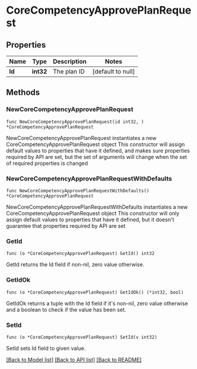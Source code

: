 # CoreCompetencyApprovePlanRequest

## Properties

Name | Type | Description | Notes
------------ | ------------- | ------------- | -------------
**Id** | **int32** | The plan ID | [default to null]

## Methods

### NewCoreCompetencyApprovePlanRequest

`func NewCoreCompetencyApprovePlanRequest(id int32, ) *CoreCompetencyApprovePlanRequest`

NewCoreCompetencyApprovePlanRequest instantiates a new CoreCompetencyApprovePlanRequest object
This constructor will assign default values to properties that have it defined,
and makes sure properties required by API are set, but the set of arguments
will change when the set of required properties is changed

### NewCoreCompetencyApprovePlanRequestWithDefaults

`func NewCoreCompetencyApprovePlanRequestWithDefaults() *CoreCompetencyApprovePlanRequest`

NewCoreCompetencyApprovePlanRequestWithDefaults instantiates a new CoreCompetencyApprovePlanRequest object
This constructor will only assign default values to properties that have it defined,
but it doesn't guarantee that properties required by API are set

### GetId

`func (o *CoreCompetencyApprovePlanRequest) GetId() int32`

GetId returns the Id field if non-nil, zero value otherwise.

### GetIdOk

`func (o *CoreCompetencyApprovePlanRequest) GetIdOk() (*int32, bool)`

GetIdOk returns a tuple with the Id field if it's non-nil, zero value otherwise
and a boolean to check if the value has been set.

### SetId

`func (o *CoreCompetencyApprovePlanRequest) SetId(v int32)`

SetId sets Id field to given value.



[[Back to Model list]](../README.md#documentation-for-models) [[Back to API list]](../README.md#documentation-for-api-endpoints) [[Back to README]](../README.md)


